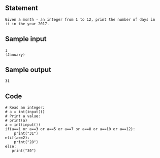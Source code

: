## Statement
```
Given a month - an integer from 1 to 12, print the number of days in it in the year 2017.
```
## Sample input
```
1
(January)
```
## Sample output
```
31
```
## Code
```
# Read an integer:
# a = int(input())
# Print a value:
# print(a)
a = int(input())
if(a==1 or a==3 or a==5 or a==7 or a==8 or a==10 or a==12):
    print("31")
elif(a==2):
    print("28")
else:
   print("30")
```
